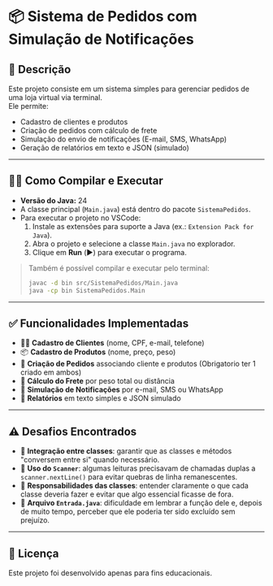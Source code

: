 # 📦 Sistema de Pedidos com Simulação de Notificações

## 📜 Descrição
Este projeto consiste em um sistema simples para gerenciar pedidos de uma loja virtual via terminal.  
Ele permite:
- Cadastro de clientes e produtos
- Criação de pedidos com cálculo de frete
- Simulação do envio de notificações (E-mail, SMS, WhatsApp)
- Geração de relatórios em texto e JSON (simulado)

---

## 🧑‍💻 Como Compilar e Executar
- **Versão do Java:** 24
- A classe principal (`Main.java`) está dentro do pacote `SistemaPedidos`.
- Para executar o projeto no VSCode:
  1. Instale as extensões para suporte a Java (ex.: `Extension Pack for Java`).
  2. Abra o projeto e selecione a classe `Main.java` no explorador.
  3. Clique em **Run** (▶️) para executar o programa.

> Também é possível compilar e executar pelo terminal:
> ```bash
> javac -d bin src/SistemaPedidos/Main.java
> java -cp bin SistemaPedidos.Main
> ```

---

## ✅ Funcionalidades Implementadas
- 🧑‍💼 **Cadastro de Clientes** (nome, CPF, e-mail, telefone)
- 📦 **Cadastro de Produtos** (nome, preço, peso)
- 🧾 **Criação de Pedidos** associando cliente e produtos (Obrigatorio ter 1 criado em ambos)
- 🚚 **Cálculo do Frete** por peso total ou distância
- 🔔 **Simulação de Notificações** por e-mail, SMS ou WhatsApp
- 📝 **Relatórios** em texto simples e JSON simulado

---

## ⚠️ Desafios Encontrados
- 🔗 **Integração entre classes**: garantir que as classes e métodos "conversem entre si" quando necessário.
- 🐛 **Uso do `Scanner`**: algumas leituras precisavam de chamadas duplas a `scanner.nextLine()` para evitar quebras de linha remanescentes.
- 🧠 **Responsabilidades das classes**: entender claramente o que cada classe deveria fazer e evitar que algo essencial ficasse de fora.
- 📂 **Arquivo `Entrada.java`**: dificuldade em lembrar a função dele e, depois de muito tempo, perceber que ele poderia ter sido excluído sem prejuízo.

---

## 📄 Licença
Este projeto foi desenvolvido apenas para fins educacionais. 
